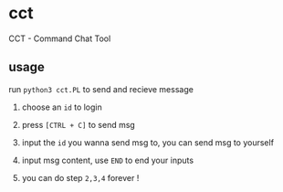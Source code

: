# cct
CCT - Command Chat Tool

## usage

run `python3 cct.PL` to send and recieve message


1. choose an `id` to login

2. press `[CTRL + C]` to send msg

3. input the `id` you wanna send msg to, you can send msg to yourself

4. input msg content, use `END` to end your inputs

5. you can do step `2,3,4` forever !


